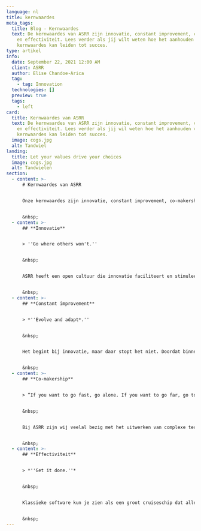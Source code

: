```yaml
---
language: nl
title: kernwaardes
meta_tags:
  title: Blog - Kernwaardes
  text: De kernwaardes van ASRR zijn innovatie, constant improvement, co-makership
    en effectiviteit. Lees verder als jij wilt weten hoe het aanhouden van deze
    kernwaardes kan leiden tot succes.
type: artikel
info:
  date: September 22, 2021 12:00 AM
  client: ASRR
  author: Elise Chandoe-Arica
  tag:
    - tag: Innovation
  technologies: []
  preview: true
  tags:
    - left
card:
  title: Kernwaardes van ASRR
  text: De kernwaardes van ASRR zijn innovatie, constant improvement, co-makership
    en effectiviteit. Lees verder als jij wil weten hoe het aanhouden van deze
    kernwaardes kan leiden tot succes.
  image: cogs.jpg
  alt: Tandwiel
landing:
  title: Let your values drive your choices
  image: cogs.jpg
  alt: Tandwielen
section:
  - content: >-
      # Kernwaardes van ASRR


      Onze kernwaardes zijn innovatie, constant improvement, co-makership en effectiviteit. In dit artikel lichten wij toe hoe het aanhouden van deze kernwaardes kan leiden tot succes.


      &nbsp;
  - content: >-
      ## **Innovatie**


      > ''Go where others won't.''


      &nbsp;


      ASRR heeft een open cultuur die innovatie faciliteert en stimuleert. Wij geven onze medewerkers alle ruimte om nieuwe ideeën te bedenken. Dit motiveert hen altijd out of the box te denken waardoor zowel binnen als buiten de bekende kaders naar oplossingen wordt gezocht. Het is belangrijk dat deze oplossingen effectief en wenselijk zijn. Daarom vindt eerst een vooronderzoek plaats en wordt tussendoor geëvalueerd. Grote uitdagingen gaan wij niet uit de weg. Wij halen daar juist voldoening uit.


      &nbsp;
  - content: >-
      ## **Constant improvement**


      > *''Evolve and adapt*.''


      &nbsp;


      Het begint bij innovatie, maar daar stopt het niet. Doordat binnen ASRR constant wordt gestreefd naar verbetering zijn de producten die ASRR maakt robuust en hebben die een lange levensduur. Wij zijn altijd op zoek naar de beste technologie van dit moment en wij weten die in te zetten op de juiste plekken. Zowel tijdens als na elke opdracht kijken wij welke verbeteringen mogelijk zijn. Dit zorgt ervoor dat elk nieuw project nog beter, slimmer en sneller is en dat wij altijd beschikken over de nieuwste technieken. Dit is heel gunstig voor klanten die een duurzame relatie hebben met ASRR, maar ook nieuwe klanten profiteren hiervan.


      &nbsp;
  - content: >-
      ## **Co-makership**


      > “If you want to go fast, go alone. If you want to go far, go together.”


      &nbsp;


      Bij ASRR zijn wij veelal bezig met het uitwerken van complexe technische problemen. Co-makership biedt hier een passende oplossing. Zo gebruiken wij voor onze klanten in de bouw een sprintproces waarin de klant elke twee weken input geeft vanuit zijn expertise. Op basis daarvan kijken wij naar mogelijke oplossingen. De technische vraagstukken vertalen wij in voor de klant begrijpelijke taal. Wij vinden het belangrijk dat onze klanten zonder IT-kennis ook een bijdrage kunnen leveren aan belangrijke beslissingen tijdens het proces. Zij hebben immers niet alleen belang bij het eindproduct, maar ook bij de totstandkoming daarvan.


      &nbsp;
  - content: >-
      ## **Effectiviteit**


      > *''Get it done.''*


      &nbsp;


      Klassieke software kun je zien als een groot cruiseschip dat alle gewenste faciliteiten heeft. Dat klinkt fantastisch, maar wat als bijvoorbeeld het zwembad groter moet worden? Dat heeft invloed op de hele constructie van het cruiseschip en de kosten daarvan zijn torenhoog. ASRR bouwt software op een andere manier. Dit kan gezien worden als een hele vloot met kleinere bootjes die elk een eigen functie hebben maar toch met elkaar verbonden zijn. Hierdoor kunnen bootjes gemakkelijk aangepast, toegevoegd, gedupliceerd of verwijderd worden . De vloot is dus modulair, net als de code die wij schrijven. Elk bootje symboliseert een microservice. Deze techniek maakt onze code stabiel, schaalbaar en biedt de klant eindeloze mogelijkheden om zijn producten te ontwikkelen.


      &nbsp;
---
```

